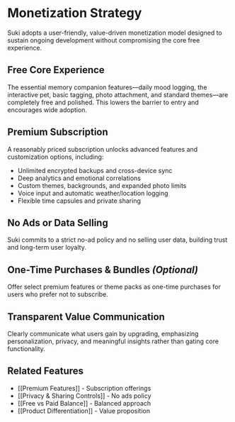 # Monetization Strategy

Suki adopts a user-friendly, value-driven monetization model designed to sustain ongoing development without compromising the core free experience.

## Free Core Experience
The essential memory companion features—daily mood logging, the interactive pet, basic tagging, photo attachment, and standard themes—are completely free and polished. This lowers the barrier to entry and encourages wide adoption.

## Premium Subscription
A reasonably priced subscription unlocks advanced features and customization options, including:
* Unlimited encrypted backups and cross-device sync
* Deep analytics and emotional correlations
* Custom themes, backgrounds, and expanded photo limits
* Voice input and automatic weather/location logging
* Flexible time capsules and private sharing

## No Ads or Data Selling
Suki commits to a strict no-ad policy and no selling user data, building trust and long-term user loyalty.

## One-Time Purchases & Bundles *(Optional)*
Offer select premium features or theme packs as one-time purchases for users who prefer not to subscribe.

## Transparent Value Communication
Clearly communicate what users gain by upgrading, emphasizing personalization, privacy, and meaningful insights rather than gating core functionality.

## Related Features
- [[Premium Features]] - Subscription offerings
- [[Privacy & Sharing Controls]] - No ads policy
- [[Free vs Paid Balance]] - Balanced approach
- [[Product Differentiation]] - Value proposition
